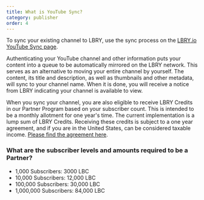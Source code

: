 ```yaml
---
title: What is YouTube Sync?
category: publisher
order: 4
---
```

To sync your existing channel to LBRY, use the sync process on the [LBRY.io YouTube Sync page](https://lbry.io/youtube).

Authenticating your YouTube channel and other information puts your content into a queue to be automatically mirrored on the LBRY network. This serves as an alternative to moving your entire channel by yourself. The content, its title and description, as well as thumbnails and other metadata, will sync to your channel name. When it is done, you will receive a notice from LBRY indicating your channel is available to view.

When you sync your channel, you are also eligible to receive LBRY Credits in our Partner Program based on your subscriber count. This is intended to be a monthly allotment for one year's time. The current implementation is a lump sum of LBRY Credits. Receiving these credits is subject to a one year agreement, and if you are in the United States, can be considered taxable income. [Please find the agreement here](https://lbry.io/faq/youtube-terms).

### What are the subscriber levels and amounts required to be a Partner?
- 1,000 Subscribers:        3000 LBC
- 10,000 Subscribers:     12,000 LBC
- 100,000 Subscribers:    30,000 LBC
- 1,000,000 Subscribers:  84,000 LBC 
